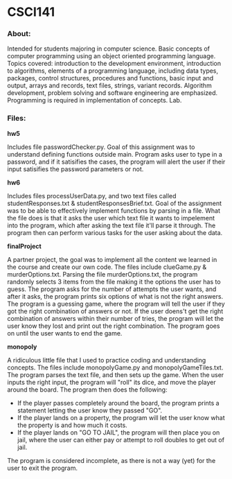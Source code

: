 # CSCI141

### About:
Intended for students majoring in computer science. Basic concepts of computer programming using an object oriented programming language. 
Topics covered: introduction to the development environment, introduction to algorithms, elements of a programming language, including 
data types, packages, control structures, procedures and functions, basic input and output, arrays and records, text files, strings, 
variant records. Algorithm development, problem solving and software engineering are emphasized. Programming is required in implementation 
of concepts. Lab.

### Files:
**hw5**
   
   Includes file passwordChecker.py. Goal of this assignment was to understand defining functions outside main. Program asks user to type in
a password, and if it satisifies the cases, the program will alert the user if their input satisifies the password parameters or not.

**hw6**
   
   Includes files processUserData.py, and two text files called studentResponses.txt & studentResponsesBrief.txt. Goal of the assignment
was to be able to effectively implement functions by parsing in a file. What the file does is that it asks the user which text file it 
wants to impelement into the program, which after asking the text file it'll parse it through. The program then can perform various tasks
for the user asking about the data.

**finalProject**
   
   A partner project, the goal was to implement all the content we learned in the course and create our own code. The files include
clueGame.py & murderOptions.txt. Parsing the file murderOptions.txt, the program randomly selects 3 items from the file making it
the options the user has to guess. The program asks for the number of attempts the user wants, and after it asks, the program prints
six options of what is not the right answers. The program is a guessing game, where the program will tell the user if they got the 
right combination of answers or not. If the user doens't get the right combination of answers within their number of tries, the program
will let the user know they lost and print out the right combination. The program goes on until the user wants to end the game.

**monopoly**

   A ridiculous little file that I used to practice coding and understanding concepts. The files include monopolyGame.py and
monopolyGameTiles.txt. The program parses the text file, and then sets up the game. When the user inputs the right input, the 
program will "roll" its dice, and move the player around the board. The program then does the following:
  * If the player passes completely around the board, the program prints a statement letting the user know they passed "GO".
  * If the player lands on a property, the program will let the user know what the property is and how much it costs.
  * If the player lands on "GO TO JAIL", the program will then place you on jail, where the user can either pay or attempt to roll 
    doubles to get out of jail.

   The program is considered incomplete, as there is not a way (yet) for the user to exit the program.
